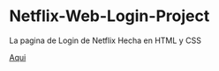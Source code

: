 # Netflix-Web-Login-Project
La pagina de Login de Netflix Hecha en HTML y CSS

<a href="https://google.com">Aqui</a>
